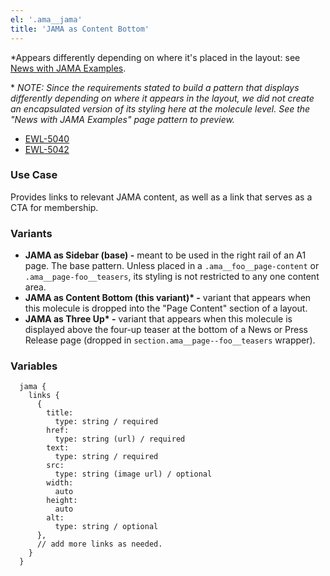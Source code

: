 ```yaml
---
el: '.ama__jama'
title: 'JAMA as Content Bottom'
---
```

*Appears differently depending on where it's placed in the layout: see [News with JAMA Examples]().

\* _NOTE: Since the requirements stated to build a pattern that displays differently depending on where it appears in the layout, we did not create an encapsulated version of its styling here at the molecule level. See the "News with JAMA Examples" page pattern to preview._

* [EWL-5040](https://issues.ama-assn.org/browse/EWL-5040)
* [EWL-5042](https://issues.ama-assn.org/browse/EWL-5042)

### Use Case
Provides links to relevant JAMA content, as well as a link that serves as a CTA for membership.

### Variants
* **JAMA as Sidebar (base) -**  meant to be used in the right rail of an A1 page. The base pattern. Unless placed in a `.ama__foo__page-content` or `.ama__page-foo__teasers`, its styling is not restricted to any one content area. 
* **JAMA as Content Bottom (this variant)\* -** variant that appears when this molecule is dropped into the "Page Content" section of a layout. 
* **JAMA as Three Up\* -** variant that appears when this molecule is displayed above the four-up teaser at the bottom of a News or Press Release page (dropped in `section.ama__page--foo__teasers` wrapper). 

### Variables
~~~
  jama {
    links {
      {
        title: 
          type: string / required
        href: 
          type: string (url) / required
        text: 
          type: string / required      
        src:
          type: string (image url) / optional
        width: 
          auto
        height:
          auto
        alt: 
          type: string / optional
      },
      // add more links as needed.
    }
  }

~~~
